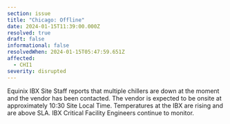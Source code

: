 ```yaml
---
section: issue
title: "Chicago: Offline"
date: 2024-01-15T11:39:00.000Z
resolved: true
draft: false
informational: false
resolvedWhen: 2024-01-15T05:47:59.651Z
affected:
  - CHI1
severity: disrupted
---
```

Equinix IBX Site Staff reports that multiple chillers are down at the moment and the vendor has been contacted. The vendor is expected to be onsite at approximately 10:30 Site Local Time. Temperatures at the IBX are rising and are above SLA. IBX Critical Facility Engineers continue to monitor. 